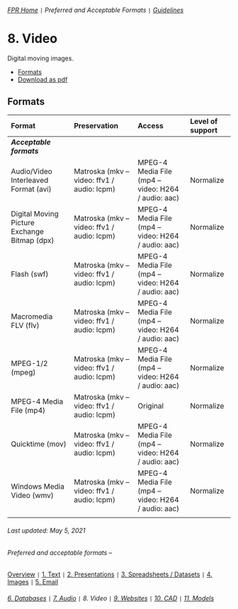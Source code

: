 ###### [FPR Home](../README.md) `|` Preferred and Acceptable Formats `|` [Guidelines](../explanations/00-intro.md)

# 8. Video
Digital moving images.

- [Formats](#formats)
- [Download as pdf](../downloads/08-video.pdf)

## Formats
| Format | Preservation | Access | Level of support |
| :---   | :---         | :---   | :---               |
| ***Acceptable formats*** |
| Audio/Video Interleaved Format (avi) | Matroska (mkv – video: ffv1 / audio: lcpm) | MPEG-4 Media File (mp4 – video: H264 / audio: aac) | Normalize | 
| Digital Moving Picture Exchange Bitmap (dpx) | Matroska (mkv – video: ffv1 / audio: lcpm) | MPEG-4 Media File (mp4 – video: H264 / audio: aac) | Normalize | 
| Flash (swf) | Matroska (mkv – video: ffv1 / audio: lcpm) | MPEG-4 Media File (mp4 – video: H264 / audio: aac) | Normalize | 
| Macromedia FLV (flv) | Matroska (mkv – video: ffv1 / audio: lcpm) | MPEG-4 Media File (mp4 – video: H264 / audio: aac) | Normalize | 
| MPEG-1/2 (mpeg) | Matroska (mkv – video: ffv1 / audio: lcpm) | MPEG-4 Media File (mp4 – video: H264 / audio: aac) | Normalize | 
| MPEG-4 Media File (mp4) | Matroska (mkv – video: ffv1 / audio: lcpm) | Original | Normalize | 
| Quicktime (mov) | Matroska (mkv – video: ffv1 / audio: lcpm) | MPEG-4 Media File (mp4 – video: H264 / audio: aac) | Normalize | 
| Windows Media Video (wmv) | Matroska (mkv – video: ffv1 / audio: lcpm) | MPEG-4 Media File (mp4 – video: H264 / audio: aac) | Normalize | 
| |

###### Last updated: May 5, 2021

###### Preferred and acceptable formats –
[Overview](00-fpr.md) `|` [1. Text](01-text-documents.md) `|` [2. Presentations](02-presentations.md) `|` [3. Spreadsheets / Datasets](03-spreadsheets-and-datasets.md) `|` [4. Images](04-images.md) `|` [5. Email](05-email.md)
###### [6. Databases](06-databases.md) `|` [7. Audio](07-audio.md) `|` 8. Video `|` [9. Websites](09-websites.md) `|` [10. CAD](10-cad.md) `|` [11. Models](11-models.md)